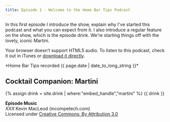 ```yaml
---
title: Episode 1 - Welcome to the Home Bar Tips Podcast
---
```


In this first episode I introduce the show, explain why I've started this podcast and what you can expect from it. I also introduce a regular feature on the show, which is the episode drink. We're starting things off with the lovely, iconic Martini.

<div class="player">
<amp-audio width="auto"
  height="32"
  src="//traffic.libsyn.com/homebartips/Episode01.mp3">
  <div fallback>
    <p>Your browser doesn’t support HTML5 audio. To listen to this podcast, check it out in iTunes or <a href="//traffic.libsyn.com/homebartips/Episode01.mp3">download it directly</a>.</p>
  </div>
</amp-audio>
*Home Bar Tips recorded <time datetime="{{ page.date | date: "%F %R" }}">{{ page.date | date_to_long_string }}</time>*
</div>

## Cocktail Companion: Martini
{% assign drink = site.drink | where:"embed_handle","martini" %}
{{ drink }}

**Episode Music**  
*XXX* Kevin MacLeod (incompetech.com)  
Licensed under [Creative Commons: By Attribution 3.0](http://creativecommons.org/licenses/by/3.0/)